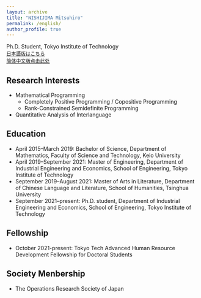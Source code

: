```yaml
---
layout: archive
title: "NISHIJIMA Mitsuhiro"
permalink: /english/
author_profile: true
---
```

Ph.D. Student, Tokyo Institute of Technology<br>
<span style="font-size: 90%;">[日本語版はこちら](https://xidaogy.github.io)<br>
 [简体中文版点击此处](https://xidaogy.github.io/chinese/)</span>

## Research Interests
  - Mathematical Programming
    - Completely Positive Programming / Copositive Programming
    - Rank-Constrained Semidefinite Programming
  - Quantitative Analysis of Interlanguage

## Education
- April 2015–March 2019: Bachelor of Science, Department of Mathematics, Faculty of Science and Technology, Keio University
- April 2019–September 2021: Master of Engineering, Department of Industrial Engineering and Economics, School of Engineering, Tokyo Institute of Technology
- September 2019–August 2021: Master of Arts in Literature, Department of Chinese Language and Literature, School of Humanities, Tsinghua University
- September 2021–present: Ph.D. student, Department of Industrial Engineering and Economics, School of Engineering, Tokyo Institute of Technology

## Fellowship
- October 2021-present: Tokyo Tech Advanced Human Resource Development Fellowship for Doctoral Students

## Society Menbership
- The Operations Research Society of Japan
